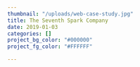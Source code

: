 ```yaml
---
thumbnail: "/uploads/web-case-study.jpg"
title: The Seventh Spark Company
date: 2019-01-03
categories: []
project_bg_color: "#000000"
project_fg_color: "#FFFFFF"

---
```

